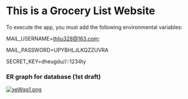 # This is a Grocery List Website


To execute the app, you must add the following environmental variables:

MAIL_USERNAME=thliu328@163.com;

MAIL_PASSWORD=UPYBHLJLKQZZUVRA

SECRET_KEY=dheugdu//::1234ty

### ER graph for database (1st draft)
[![xeWqq1.png](https://s1.ax1x.com/2022/09/28/xeWqq1.png)](https://imgse.com/i/xeWqq1)

